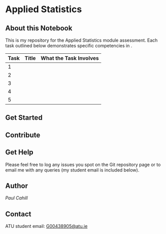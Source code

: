 # Applied Statistics

## About this Notebook
This is my repository for the Applied Statistics module assessment. Each task outlined below demonstrates specific competencies in .

| Task | Title | What the Task Involves |
| :--  | :---: |  :---:  |
| 1 | |
| 2 | |
| 3 | |
| 4 | |
| 5 | |


## Get Started

## Contribute

## Get Help
Please feel free to log any issues you spot on the Git repository page or to email me with any queries (my student email is included below).

## Author
*Paul Cahill*

## Contact
ATU student email: G00438905@atu.ie